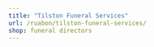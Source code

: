 ```yaml
---
title: "Tilston Funeral Services"
url: /ruabon/tilston-funeral-services/
shop: funeral directors
---
```


